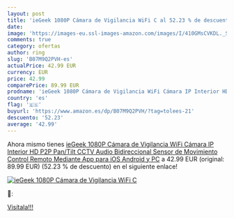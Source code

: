 ```yaml
---
layout: post
title: 'ieGeek 1080P Cámara de Vigilancia WiFi C al 52.23 % de descuento'
date: 
image: 'https://images-eu.ssl-images-amazon.com/images/I/410GMsCVKDL._SL200_.jpg'
comments: true
category: ofertas
author: ring
slug: 'B07M9Q2PVH-es'
actualPrice: 42.99 EUR
currency: EUR
price: 42.99
comparePrice: 89.99 EUR
prodname: 'ieGeek 1080P Cámara de Vigilancia WiFi Cámara IP Interior HD P2P Pan/Tilt  CCTV  Audio Bidireccional  Sensor de Movimiento  Control Remoto Mediante App para iOS  Android y PC'
country: 'es'
flag: '🇪🇸'
buyurl: 'https://www.amazon.es/dp/B07M9Q2PVH/?tag=tolees-21'
descuento: '52.23'
average: '42.99'
---
```


Ahora mismo tienes [ieGeek 1080P Cámara de Vigilancia WiFi Cámara IP Interior HD P2P Pan/Tilt  CCTV  Audio Bidireccional  Sensor de Movimiento  Control Remoto Mediante App para iOS  Android y PC](https://www.amazon.es/dp/B07M9Q2PVH/?tag=tolees-21) a 42.99 EUR (original: 89.99 EUR) (52.23 %  de descuento) en el siguiente enlace!

[![ieGeek 1080P Cámara de Vigilancia WiFi C](https://images-eu.ssl-images-amazon.com/images/I/410GMsCVKDL._SL200_.jpg)](https://www.amazon.es/dp/B07M9Q2PVH/?tag=tolees-21)

🔎:


[Visítala!!!](https://www.amazon.es/dp/B07M9Q2PVH/?tag=tolees-21)
